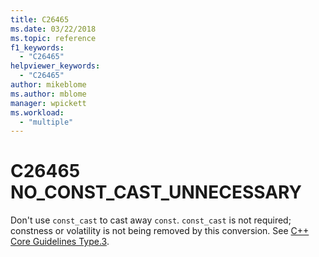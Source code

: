 ```yaml
---
title: C26465
ms.date: 03/22/2018
ms.topic: reference
f1_keywords:
  - "C26465"
helpviewer_keywords:
  - "C26465"
author: mikeblome
ms.author: mblome
manager: wpickett
ms.workload:
  - "multiple"
---
```

# C26465 NO_CONST_CAST_UNNECESSARY

Don't use `const_cast` to cast away `const`. `const_cast` is not required; constness or volatility is not being removed by this conversion. See [C++ Core Guidelines Type.3](https://github.com/isocpp/CppCoreGuidelines/blob/master/CppCoreGuidelines.md#Pro-type-constcast).
